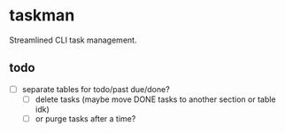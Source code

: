 # taskman

Streamlined CLI task management.

## todo

- [ ] separate tables for todo/past due/done?
    - [ ] delete tasks (maybe move DONE tasks to another section or table idk)
    - [ ] or purge tasks after a time?
